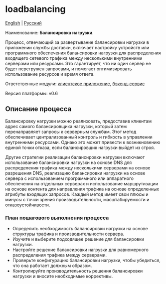 # loadbalancing

[English](loadbalancing.md) | [Русский](loadbalancing.ru.md)

Наименование: **Балансировка нагрузки**.

Процесс, отвечающий за развертывание балансировки нагрузки в приложении службы доставки, включает настройку устройств или программного обеспечения балансировки нагрузки для распределения входящего сетевого трафика между несколькими внутренними серверами или ресурсами. Это гарантирует, что ни один сервер не будет перегружен запросами, и помогает оптимизировать использование ресурсов и время ответа.

Ответственные модули: [клиентское приложение](../../frontend/adminclient.ru.md), [бэкенд-сервис](../../backend/adminbackend.ru.md)

Версия платформы: v0.6

## Описание процесса

Балансировку нагрузки можно реализовать, предоставив клиентам адрес самого балансировщика нагрузки, который затем перенаправляет запросы к серверным службам. Этот метод обеспечивает централизованный контроль и гибкость в управлении внутренними ресурсами. Однако это может привести к возникновению единой точки отказа, если балансировщик нагрузки выйдет из строя.

Другие стратегии реализации балансировки нагрузки включают использование балансировки нагрузки на основе DNS для распределения трафика между несколькими серверами на основе разрешения DNS, реализацию балансировки нагрузки на основе сервера с использованием программного или аппаратного обеспечения на отдельных серверах и использование маршрутизации на основе контента для направления трафика на основе определенных атрибуты входящих запросов. Каждый метод имеет свои плюсы и минусы с точки зрения производительности, масштабируемости и отказоустойчивости.

### План пошагового выполнения процесса

- Определить необходимость балансировки нагрузки на основе структуры трафика и производительности сервера.
- Изучите и выберите подходящее решение для балансировки нагрузки.
- Настройте решение балансировки нагрузки для равномерного распределения трафика между серверами.
- Проверьте конфигурацию балансировки нагрузки, чтобы убедиться, что она работает должным образом.
- Контролируйте производительность решения балансировки нагрузки и вносите необходимые коррективы.
